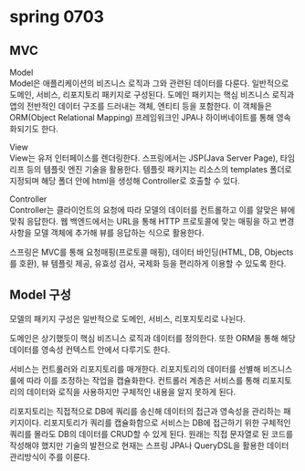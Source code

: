 # spring 0703

## MVC
Model  
Model은 애플리케이션의 비즈니스 로직과 그와 관련된 데이터를 다룬다. 일반적으로 도메인, 서비스, 리포지토리 패키지로 구성된다.
도메인 패키지는 핵심 비즈니스 로직과 앱의 전반적인 데이터 구조를 드러내는 객체, 엔티티 등을 포함한다. 
이 객체들은 ORM(Object Relational Mapping) 프레임워크인 JPA나 하이버네이트를 통해 영속화되기도 한다.<br>
  
View  
View는 유저 인터페이스를 렌더링한다. 스프링에서는 JSP(Java Server Page), 타임리프 등의 템플릿 엔진 기술을 활용한다. 
템플릿 패키지는 리소스의 templates 폴더로 지정되며 해당 폴더 안에 html을 생성해 Controller로 호출할 수 있다.<br>
  
Controller  
Controller는 클라이언트의 요청에 따라 모델의 데이터를 컨트롤하고 이를 알맞은 뷰에 맞춰 응답한다. 
웹 백엔드에서는 URL을 통해 HTTP 프로토콜에 맞는 매핑을 하고 변경사항을 모델 객체에 추가해 뷰를 응답하는 식으로 활용한다.<br>
  
스프링은 MVC를 통해 요청매핑(프로토콜 매핑), 데이터 바인딩(HTML, DB, Objects를 호환), 뷰 템플릿 제공, 유효성 검사, 국제화 등을 편리하게 이용할 수 있도록 한다.
## Model 구성
모델의 패키지 구성은 일반적으로 도메인, 서비스, 리포지토리로 나뉜다.  
  
도메인은 상기했듯이 핵심 비즈니스 로직과 데이터를 정의한다. 또한 ORM을 통해 해당 데이터를 영속성 컨텍스트 안에서 다루기도 한다.<br>
  
서비스는 컨트롤러와 리포지토리를 매개한다. 리포지토리의 데이터를 선별해 비즈니스 룰에 따라 이를 조정하는 작업을 캡슐화한다. 
컨트롤러 계층은 서비스를 통해 리포지토리의 데이터와 로직을 사용하지만 구체적인 내용을 알지 못하게 된다.<br>
  
리포지토리는 직접적으로 DB에 쿼리를 송신해 데이터의 접근과 영속성을 관리하는 패키지이다. 리포지토리가 쿼리를 캡슐화함으로 서비스는 DB에 접근하기 위한 구체적인 쿼리를 몰라도 DB의 데이터를 CRUD할 수 있게 된다. 
원래는 직접 문자열로 된 코드를 작성해야 했지만 기술의 발전으로 현재는 스프링 JPA나 QueryDSL을 활용한 데이터 관리방식이 주를 이룬다.<br>
  






